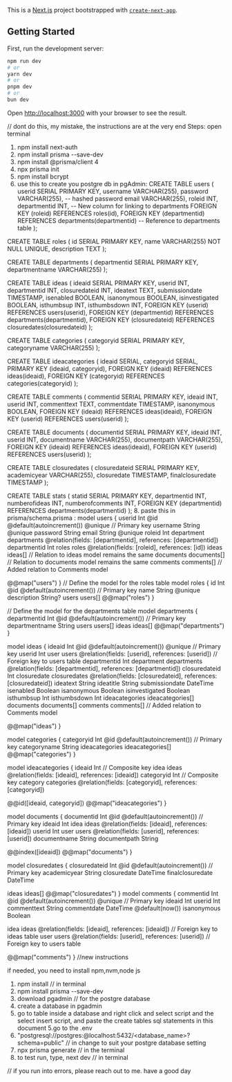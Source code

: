 This is a [Next.js](https://nextjs.org/) project bootstrapped with [`create-next-app`](https://github.com/vercel/next.js/tree/canary/packages/create-next-app).

## Getting Started

First, run the development server:

```bash
npm run dev
# or
yarn dev
# or
pnpm dev
# or
bun dev
```

Open [http://localhost:3000](http://localhost:3000) with your browser to see the result.

// dont do this, my mistake, the instructions are at the very end
Steps: 
open terminal
1. npm install next-auth
2. npm install prisma --save-dev
3. npm install @prisma/client
4
5. npx prisma init
6. npm install bcrypt
7. use this to create you postgre db in pgAdmin:
CREATE TABLE users (
    userid SERIAL PRIMARY KEY,
    username VARCHAR(255),
    password VARCHAR(255), -- hashed password
    email VARCHAR(255),
    roleid INT,
    departmentid INT, -- New column for linking to departments
    FOREIGN KEY (roleid) REFERENCES roles(id),
    FOREIGN KEY (departmentid) REFERENCES departments(departmentid) -- Reference to departments table
);

CREATE TABLE roles (
    id SERIAL PRIMARY KEY,
    name VARCHAR(255) NOT NULL UNIQUE,
    description TEXT
);

CREATE TABLE departments (
    departmentid SERIAL PRIMARY KEY,
    departmentname VARCHAR(255)
);

CREATE TABLE ideas (
    ideaid SERIAL PRIMARY KEY,
    userid INT,
    departmentid INT,
    closuredateid INT,
    ideatext TEXT,
    submissiondate TIMESTAMP,
    isenabled BOOLEAN,
    isanonymous BOOLEAN,
    isinvestigated BOOLEAN,
    isthumbsup INT,
    isthumbsdown INT,
    FOREIGN KEY (userid) REFERENCES users(userid),
    FOREIGN KEY (departmentid) REFERENCES departments(departmentid),
    FOREIGN KEY (closuredateid) REFERENCES closuredates(closuredateid)
);

CREATE TABLE categories (
    categoryid SERIAL PRIMARY KEY,
    categoryname VARCHAR(255)
);

CREATE TABLE ideacategories (
    ideaid SERIAL,
    categoryid SERIAL,
    PRIMARY KEY (ideaid, categoryid),
    FOREIGN KEY (ideaid) REFERENCES ideas(ideaid),
    FOREIGN KEY (categoryid) REFERENCES categories(categoryid)
);

CREATE TABLE comments (
    commentid SERIAL PRIMARY KEY,
    ideaid INT,
    userid INT,
    commenttext TEXT,
    commentdate TIMESTAMP,
    isanonymous BOOLEAN,
    FOREIGN KEY (ideaid) REFERENCES ideas(ideaid),
    FOREIGN KEY (userid) REFERENCES users(userid)
);

CREATE TABLE documents (
    documentid SERIAL PRIMARY KEY,
    ideaid INT,
    userid INT,
    documentname VARCHAR(255),
    documentpath VARCHAR(255),
    FOREIGN KEY (ideaid) REFERENCES ideas(ideaid),
    FOREIGN KEY (userid) REFERENCES users(userid)
);

CREATE TABLE closuredates (
    closuredateid SERIAL PRIMARY KEY,
    academicyear VARCHAR(255),
    closuredate TIMESTAMP,
    finalclosuredate TIMESTAMP
);

CREATE TABLE stats (
    statid SERIAL PRIMARY KEY,
    departmentid INT,
    numberofideas INT,
    numberofcomments INT,
    FOREIGN KEY (departmentid) REFERENCES departments(departmentid)
);
8. paste this in prisma/schema.prisma : 
model users {
  userid        Int      @id @default(autoincrement()) @unique // Primary key
  username      String    @unique
  password      String
  email         String    @unique
  roleid        Int
  department    departments @relation(fields: [departmentid], references: [departmentid])
  departmentid  Int
  roles        roles     @relation(fields: [roleid], references: [id])
  ideas         ideas[]    // Relation to ideas model remains the same
  documents     documents[] // Relation to documents model remains the same
  comments      comments[]  // Added relation to Comments model

  @@map("users")
}
// Define the model for the roles table
model roles {
  id          Int       @id @default(autoincrement()) // Primary key
  name        String    @unique
  description String?
  users       users[]
  @@map("roles")
}


// Define the model for the departments table
model departments {
  departmentid  Int       @id @default(autoincrement()) // Primary key
  departmentname String
  users         users[]
  ideas         ideas[]
  @@map("departments")
}


model ideas {
  ideaid           Int      @id @default(autoincrement()) @unique // Primary key
  userid           Int
  user             users   @relation(fields: [userid], references: [userid]) // Foreign key to users table
  departmentid      Int
  department       departments @relation(fields: [departmentid], references: [departmentid])
  closuredateid    Int
  closuredate     closuredates @relation(fields: [closuredateid], references: [closuredateid])
  ideatext         String
  ideatitle        String
  submissiondate  DateTime
  isenabled        Boolean
  isanonymous      Boolean
  isinvestigated   Boolean
  isthumbsup       Int
  isthumbsdown     Int
  ideacategories   ideacategories[]
  documents        documents[]
  comments         comments[]  // Added relation to Comments model

  @@map("ideas")
}


model categories {
  categoryid Int    @id @default(autoincrement()) // Primary key
  categoryname String
  ideacategories ideacategories[]
  @@map("categories")
}


model ideacategories {
  ideaid      Int        // Composite key
  idea        ideas      @relation(fields: [ideaid], references: [ideaid])
  categoryid  Int        // Composite key
  category    categories @relation(fields: [categoryid], references: [categoryid])
    
  @@id([ideaid, categoryid])
  @@map("ideacategories")
}


model documents {
  documentid   Int      @id @default(autoincrement()) // Primary key
  ideaid       Int
  idea         ideas    @relation(fields: [ideaid], references: [ideaid])
  userid       Int
  user         users    @relation(fields: [userid], references: [userid])
  documentname String
  documentpath String

  @@index([ideaid])
  @@map("documents")
}

model closuredates {
  closuredateid   Int       @id @default(autoincrement()) // Primary key
  academicyear    String
  closuredate     DateTime
  finalclosuredate DateTime

  ideas           ideas[] 
     @@map("closuredates")
}
model comments {
  commentid   Int      @id @default(autoincrement()) @unique  // Primary key
  ideaid      Int
  userid      Int
  commenttext  String
  commentdate DateTime @default(now())
  isanonymous Boolean

  idea         ideas   @relation(fields: [ideaid], references: [ideaid]) // Foreign key to ideas table
  user         users   @relation(fields: [userid], references: [userid]) // Foreign key to users table

  @@map("comments")
}
//new instructions

if needed, you need to install npm,nvm,node js 
1. npm install // in terminal
2. npm install prisma --save-dev
2. download pgadmin // for the postgre database
3. create a database in pgadmin
4. go to table inside a database and right click and select script and the select insert script, and paste the create tables  sql  statements in this document
5.go to the .env 
6. "postgresql://postgres:<password>@localhost:5432/<database_name>?schema=public" // in change to suit your postgre database setting
7. npx prisma generate // in the terminal
8. to test run, type,  next dev // in terminal

// if you run into errors, please reach out to me. have a good day